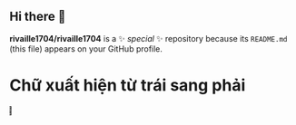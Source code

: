 ## Hi there 👋
**rivaille1704/rivaille1704** is a ✨ _special_ ✨ repository because its `README.md` (this file) appears on your GitHub profile.
# Chữ xuất hiện từ trái sang phải

<div style="overflow: hidden; white-space: nowrap;">
  <span style="display: inline-block; animation: slideIn 5s linear infinite;">
    👋 Chào mừng bạn đến với dự án của tôi! 🚀
  </span>
</div>

<style>
@keyframes slideIn {
  from {
    transform: translateX(-100%);
  }
  to {
    transform: translateX(100%);
  }
}
</style>
